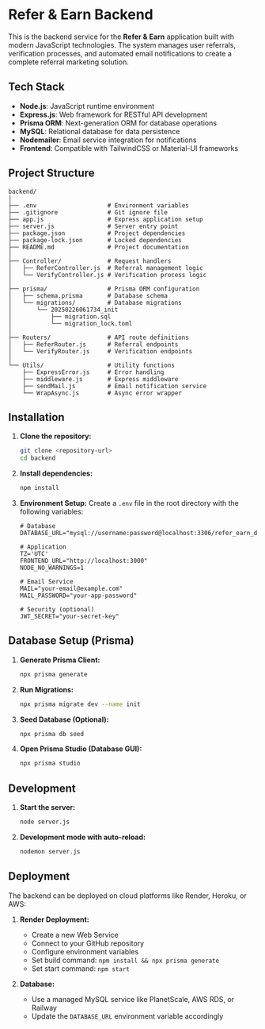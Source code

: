 # **Refer & Earn Backend**

This is the backend service for the **Refer & Earn** application built with modern JavaScript technologies. The system manages user referrals, verification processes, and automated email notifications to create a complete referral marketing solution.

## **Tech Stack**

- **Node.js**: JavaScript runtime environment
- **Express.js**: Web framework for RESTful API development
- **Prisma ORM**: Next-generation ORM for database operations 
- **MySQL**: Relational database for data persistence
- **Nodemailer**: Email service integration for notifications
- **Frontend**: Compatible with TailwindCSS or Material-UI frameworks

## **Project Structure**

```
backend/
│
├── .env                    # Environment variables
├── .gitignore              # Git ignore file
├── app.js                  # Express application setup
├── server.js               # Server entry point
├── package.json            # Project dependencies
├── package-lock.json       # Locked dependencies
├── README.md               # Project documentation
│
├── Controller/             # Request handlers
│   ├── ReferController.js  # Referral management logic
│   └── VerifyController.js # Verification process logic
│
├── prisma/                 # Prisma ORM configuration
│   ├── schema.prisma       # Database schema
│   └── migrations/         # Database migrations
│       └── 20250226061734_init
│           ├── migration.sql
│           └── migration_lock.toml
│
├── Routers/                # API route definitions
│   ├── ReferRouter.js      # Referral endpoints
│   └── VerifyRouter.js     # Verification endpoints
│
└── Utils/                  # Utility functions
    ├── ExpressError.js     # Error handling
    ├── middleware.js       # Express middleware
    ├── sendMail.js         # Email notification service
    └── WrapAsync.js        # Async error wrapper
```

## **Installation**

1. **Clone the repository:**
   ```bash
   git clone <repository-url>
   cd backend
   ```

2. **Install dependencies:**
   ```bash
   npm install
   ```

3. **Environment Setup:**
   Create a `.env` file in the root directory with the following variables:
   ```
   # Database
   DATABASE_URL="mysql://username:password@localhost:3306/refer_earn_db"
   
   # Application
   TZ='UTC'
   FRONTEND_URL="http://localhost:3000"
   NODE_NO_WARNINGS=1
   
   # Email Service
   MAIL="your-email@example.com"
   MAIL_PASSWORD="your-app-password"
   
   # Security (optional)
   JWT_SECRET="your-secret-key"
   ```

## **Database Setup (Prisma)**

1. **Generate Prisma Client:**
   ```bash
   npx prisma generate
   ```

2. **Run Migrations:**
   ```bash
   npx prisma migrate dev --name init
   ```

3. **Seed Database (Optional):**
   ```bash
   npx prisma db seed
   ```

4. **Open Prisma Studio (Database GUI):**
   ```bash
   npx prisma studio
   ```

## **Development**

1. **Start the server:**
   ```bash
   node server.js
   ```

2. **Development mode with auto-reload:**
   ```bash
   nodemon server.js
   ```




## **Deployment**

The backend can be deployed on cloud platforms like Render, Heroku, or AWS:

1. **Render Deployment:**
   - Create a new Web Service
   - Connect to your GitHub repository
   - Configure environment variables
   - Set build command: `npm install && npx prisma generate`
   - Set start command: `npm start`

2. **Database:**
   - Use a managed MySQL service like PlanetScale, AWS RDS, or Railway
   - Update the `DATABASE_URL` environment variable accordingly

